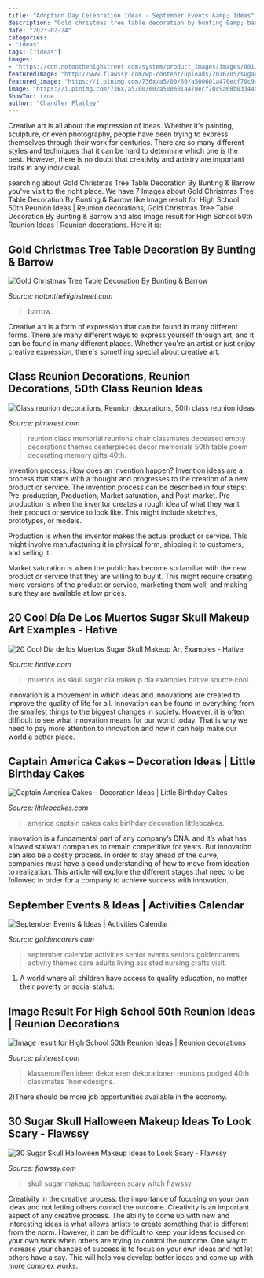 ```yaml
---
title: "Adoption Day Celebration Ideas - September Events &amp; Ideas"
description: "Gold christmas tree table decoration by bunting &amp; barrow"
date: "2023-02-24"
categories:
- "ideas"
tags: ["ideas"]
images:
- "https://cdn.notonthehighstreet.com/system/product_images/images/001/892/849/original_gold-christmas-tree-table-decoration.jpg"
featuredImage: "http://www.flawssy.com/wp-content/uploads/2016/05/sugar-skull-witch.jpg"
featured_image: "https://i.pinimg.com/736x/a5/00/60/a500601a470ecf70c9a68b03344d908b.jpg"
image: "https://i.pinimg.com/736x/a5/00/60/a500601a470ecf70c9a68b03344d908b.jpg"
ShowToc: true
author: "Chandler Flatley"
---
```



Creative art is all about the expression of ideas. Whether it's painting, sculpture, or even photography, people have been trying to express themselves through their work for centuries. There are so many different styles and techniques that it can be hard to determine which one is the best. However, there is no doubt that creativity and artistry are important traits in any individual.

	

		
searching about Gold Christmas Tree Table Decoration By Bunting &amp; Barrow you've visit to the right place. We have 7 Images about Gold Christmas Tree Table Decoration By Bunting &amp; Barrow like Image result for High School 50th Reunion Ideas | Reunion decorations, Gold Christmas Tree Table Decoration By Bunting &amp; Barrow and also Image result for High School 50th Reunion Ideas | Reunion decorations. Here it is:
		
    
## Gold Christmas Tree Table Decoration By Bunting &amp; Barrow

<img loading=lazy src="https://cdn.notonthehighstreet.com/system/product_images/images/001/892/849/original_gold-christmas-tree-table-decoration.jpg" onerror="this.onerror=null;this.src='https://tse2.mm.bing.net/th?id=OIP.Fdk1iwr9ypdyGGz5OUxVEgHaJ4&amp;pid=15.1';" alt="Gold Christmas Tree Table Decoration By Bunting &amp; Barrow">

_Source: notonthehighstreet.com_

>barrow. 

	

Creative art is a form of expression that can be found in many different forms. There are many different ways to express yourself through art, and it can be found in many different places. Whether you're an artist or just enjoy creative expression, there's something special about creative art.

    
## Class Reunion Decorations, Reunion Decorations, 50th Class Reunion Ideas

<img loading=lazy src="https://i.pinimg.com/736x/34/99/9a/34999ab92a7d5ad906e0af322e954a8d---year-class-reunion-ideas-ideas-for-class-reunions.jpg" onerror="this.onerror=null;this.src='https://tse2.mm.bing.net/th?id=OIP.d3LVlPJx-HrAAGTmmlA5vAHaJ3&amp;pid=15.1';" alt="Class reunion decorations, Reunion decorations, 50th class reunion ideas">

_Source: pinterest.com_

>reunion class memorial reunions chair classmates deceased empty decorations themes centerpieces decor memorials 50th table poem decorating memory gifts 40th. 

	

Invention process: How does an invention happen?
Invention ideas are a process that starts with a thought and progresses to the creation of a new product or service. The invention process can be described in four steps: Pre-production, Production, Market saturation, and Post-market.
Pre-production is when the inventor creates a rough idea of what they want their product or service to look like. This might include sketches, prototypes, or models.

Production is when the inventor makes the actual product or service. This might involve manufacturing it in physical form, shipping it to customers, and selling it.

Market saturation is when the public has become so familiar with the new product or service that they are willing to buy it. This might require creating more versions of the product or service, marketing them well, and making sure they are available at low prices.

    
## 20 Cool Día De Los Muertos Sugar Skull Makeup Art Examples - Hative

<img loading=lazy src="https://hative.com/wp-content/uploads/2014/05/dia-de-los-muertos/5-dia-de-los-muertos-make-up.jpg" onerror="this.onerror=null;this.src='https://tse4.mm.bing.net/th?id=OIP.9ULs1um6JGlCjgg0bL6I1wAAAA&amp;pid=15.1';" alt="20 Cool Día de los Muertos Sugar Skull Makeup Art Examples - Hative">

_Source: hative.com_

>muertos los skull sugar dia makeup día examples hative source cool. 

	

Innovation is a movement in which ideas and innovations are created to improve the quality of life for all. Innovation can be found in everything from the smallest things to the biggest changes in society. However, it is often difficult to see what innovation means for our world today. That is why we need to pay more attention to innovation and how it can help make our world a better place.

    
## Captain America Cakes – Decoration Ideas | Little Birthday Cakes

<img loading=lazy src="http://www.littlebcakes.com/wp-content/uploads/2014/05/Captain-America-Cakes.jpg" onerror="this.onerror=null;this.src='https://tse4.mm.bing.net/th?id=OIP.C9jdGbhbSZ8nC2kh5V16KQHaLH&amp;pid=15.1';" alt="Captain America Cakes – Decoration Ideas | Little Birthday Cakes">

_Source: littlebcakes.com_

>america captain cakes cake birthday decoration littlebcakes. 

	

Innovation is a fundamental part of any company’s DNA, and it’s what has allowed stalwart companies to remain competitive for years. But innovation can also be a costly process. In order to stay ahead of the curve, companies must have a good understanding of how to move from ideation to realization. This article will explore the different stages that need to be followed in order for a company to achieve success with innovation.

    
## September Events &amp; Ideas | Activities Calendar

<img loading=lazy src="https://www.goldencarers.com/assets/img/calendar/09-september-pinterest.jpg" onerror="this.onerror=null;this.src='https://tse2.mm.bing.net/th?id=OIP.o3MRuk0t-woNWMNE7kg_FwHaMP&amp;pid=15.1';" alt="September Events &amp; Ideas | Activities Calendar">

_Source: goldencarers.com_

>september calendar activities senior events seniors goldencarers activity themes care adults living assisted nursing crafts visit. 

	

1. A world where all children have access to quality education, no matter their poverty or social status. 

    
## Image Result For High School 50th Reunion Ideas | Reunion Decorations

<img loading=lazy src="https://i.pinimg.com/736x/a5/00/60/a500601a470ecf70c9a68b03344d908b.jpg" onerror="this.onerror=null;this.src='https://tse3.mm.bing.net/th?id=OIP.SjkPIYHvqEcCRRHReI-MpAHaJ3&amp;pid=15.1';" alt="Image result for High School 50th Reunion Ideas | Reunion decorations">

_Source: pinterest.com_

>klassentreffen ideen dekorieren dekorationen reunions podged 40th classmates 1homedesigns. 

	

2)There should be more job opportunities available in the economy. 

    
## 30 Sugar Skull Halloween Makeup Ideas To Look Scary - Flawssy

<img loading=lazy src="http://www.flawssy.com/wp-content/uploads/2016/05/sugar-skull-witch.jpg" onerror="this.onerror=null;this.src='https://tse1.mm.bing.net/th?id=OIP.r19oOpQJiJdE_L2jPK718AHaKu&amp;pid=15.1';" alt="30 Sugar Skull Halloween Makeup Ideas to Look Scary - Flawssy">

_Source: flawssy.com_

>skull sugar makeup halloween scary witch flawssy. 

	

Creativity in the creative process: the importance of focusing on your own ideas and not letting others control the outcome.
Creativity is an important aspect of any creative process. The ability to come up with new and interesting ideas is what allows artists to create something that is different from the norm. However, it can be difficult to keep your ideas focused on your own work when others are trying to control the outcome. One way to increase your chances of success is to focus on your own ideas and not let others have a say. This will help you develop better ideas and come up with more complex works.

